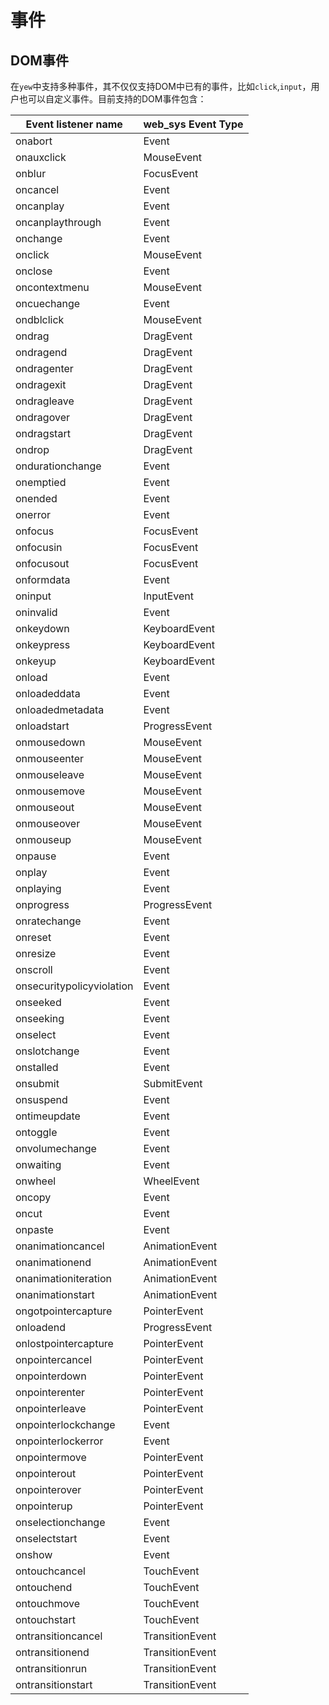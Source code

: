 # 事件

## DOM事件

在`yew`中支持多种事件，其不仅仅支持DOM中已有的事件，比如`click`,`input`，用户也可以自定义事件。目前支持的DOM事件包含：


| Event listener name       | web_sys Event Type |
|---------------------------|--------------------|
| onabort                   | Event              |
| onauxclick                | MouseEvent         |
| onblur                    | FocusEvent         |
| oncancel                  | Event              |
| oncanplay                 | Event              |
| oncanplaythrough          | Event              |
| onchange                  | Event              |
| onclick                   | MouseEvent         |
| onclose                   | Event              |
| oncontextmenu             | MouseEvent         |
| oncuechange               | Event              |
| ondblclick                | MouseEvent         |
| ondrag                    | DragEvent          |
| ondragend                 | DragEvent          |
| ondragenter               | DragEvent          |
| ondragexit                | DragEvent          |
| ondragleave               | DragEvent          |
| ondragover                | DragEvent          |
| ondragstart               | DragEvent          |
| ondrop                    | DragEvent          |
| ondurationchange          | Event              |
| onemptied                 | Event              |
| onended                   | Event              |
| onerror                   | Event              |
| onfocus                   | FocusEvent         |
| onfocusin                 | FocusEvent         |
| onfocusout                | FocusEvent         |
| onformdata                | Event              |
| oninput                   | InputEvent         |
| oninvalid                 | Event              |
| onkeydown                 | KeyboardEvent      |
| onkeypress                | KeyboardEvent      |
| onkeyup                   | KeyboardEvent      |
| onload                    | Event              |
| onloadeddata              | Event              |
| onloadedmetadata          | Event              |
| onloadstart               | ProgressEvent      |
| onmousedown               | MouseEvent         |
| onmouseenter              | MouseEvent         |
| onmouseleave              | MouseEvent         |
| onmousemove               | MouseEvent         |
| onmouseout                | MouseEvent         |
| onmouseover               | MouseEvent         |
| onmouseup                 | MouseEvent         |
| onpause                   | Event              |
| onplay                    | Event              |
| onplaying                 | Event              |
| onprogress                | ProgressEvent      |
| onratechange              | Event              |
| onreset                   | Event              |
| onresize                  | Event              |
| onscroll                  | Event              |
| onsecuritypolicyviolation | Event              |
| onseeked                  | Event              |
| onseeking                 | Event              |
| onselect                  | Event              |
| onslotchange              | Event              |
| onstalled                 | Event              |
| onsubmit                  | SubmitEvent        |
| onsuspend                 | Event              |
| ontimeupdate              | Event              |
| ontoggle                  | Event              |
| onvolumechange            | Event              |
| onwaiting                 | Event              |
| onwheel                   | WheelEvent         |
| oncopy                    | Event              |
| oncut                     | Event              |
| onpaste                   | Event              |
| onanimationcancel         | AnimationEvent     |
| onanimationend            | AnimationEvent     |
| onanimationiteration      | AnimationEvent     |
| onanimationstart          | AnimationEvent     |
| ongotpointercapture       | PointerEvent       |
| onloadend                 | ProgressEvent      |
| onlostpointercapture      | PointerEvent       |
| onpointercancel           | PointerEvent       |
| onpointerdown             | PointerEvent       |
| onpointerenter            | PointerEvent       |
| onpointerleave            | PointerEvent       |
| onpointerlockchange       | Event              |
| onpointerlockerror        | Event              |
| onpointermove             | PointerEvent       |
| onpointerout              | PointerEvent       |
| onpointerover             | PointerEvent       |
| onpointerup               | PointerEvent       |
| onselectionchange         | Event              |
| onselectstart             | Event              |
| onshow                    | Event              |
| ontouchcancel             | TouchEvent         |
| ontouchend                | TouchEvent         |
| ontouchmove               | TouchEvent         |
| ontouchstart              | TouchEvent         |
| ontransitioncancel        | TransitionEvent    |
| ontransitionend           | TransitionEvent    |
| ontransitionrun           | TransitionEvent    |
| ontransitionstart         | TransitionEvent    |
